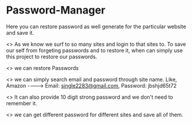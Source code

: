 # Password-Manager
Here you can restore password as well generate for the particular website and save it.


  <> As we know we surf to so many sites and login to that sites to. To save our self from forgeting passwords and to restore it, when can simply use this project to restore our passwords.
  
  <> we can restore Passwords
  
  <> we can simply search email and password through site name.
  Like, Amazon ----> Email: single2283@gmail.com, Password: jbshjd65t72
  
  <> It can also provide 10 digit strong password and we don't need to remember it.
  
  <> we can get different password for different sites and save all of them.
